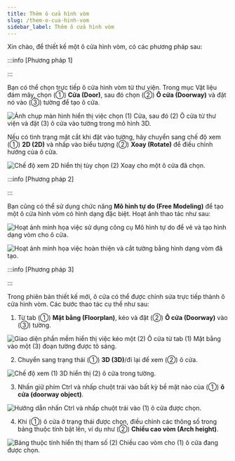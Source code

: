 ```yaml
---
title: Thêm ô cửa hình vòm
slug: /them-o-cua-hinh-vom
sidebar_label: Thêm ô cửa hình vòm
---
```


Xin chào, để thiết kế một ô cửa hình vòm, có các phương pháp sau:

:::info [Phương pháp 1]

:::

Bạn có thể chọn trực tiếp ô cửa hình vòm từ thư viện. Trong mục Vật liệu đám mây, chọn (①) **Cửa (Door)**, sau đó chọn (②) **Ô cửa (Doorway)** và đặt nó vào (③) tường để tạo ô cửa.

![Ảnh chụp màn hình hiển thị việc chọn (1) Cửa, sau đó (2) Ô cửa từ thư viện và đặt (3) ô cửa vào tường trong mô hình 3D.](https://storage.googleapis.com/jegavn_kb/images/b665a8e7-9b8b-4157-a0e3-da27e6937717.png)

Nếu có tình trạng mặt cắt khi đặt vào tường, hãy chuyển sang chế độ xem (①) **2D (2D)** và nhấp vào biểu tượng (②) **Xoay (Rotate)** để điều chỉnh hướng của ô cửa.

![Chế độ xem 2D hiển thị tùy chọn (2) Xoay cho một ô cửa đã chọn.](https://storage.googleapis.com/jegavn_kb/images/3a464340-24bb-417d-96ac-3fd2fd72ea4f.png)

:::info [Phương pháp 2]

:::

Bạn cũng có thể sử dụng chức năng **Mô hình tự do (Free Modeling)** để tạo một ô cửa hình vòm có hình dạng đặc biệt. Hoạt ảnh thao tác như sau:

![Hoạt ảnh minh họa việc sử dụng công cụ Mô hình tự do để vẽ và tạo hình dạng vòm cho ô cửa.](https://storage.googleapis.com/jegavn_kb/images/29f80c9d-7c67-4796-9a97-09081bd28839.gif)

![Hoạt ảnh minh họa việc hoàn thiện và cắt tường bằng hình dạng vòm đã tạo.](https://storage.googleapis.com/jegavn_kb/images/ce9cecc7-55c6-4342-a3ff-18be12b27eae.gif)

:::info [Phương pháp 3]

:::

Trong phiên bản thiết kế mới, ô cửa có thể được chỉnh sửa trực tiếp thành ô cửa hình vòm. Các bước thao tác cụ thể như sau:

1. Từ tab (①) **Mặt bằng (Floorplan)**, kéo và đặt (②) **Ô cửa (Doorway)** vào (③) tường.

![Giao diện phần mềm hiển thị việc kéo một (2) Ô cửa từ tab (1) Mặt bằng vào một (3) đoạn tường được tô sáng.](https://storage.googleapis.com/jegavn_kb/images/1d138921-e14f-4601-b573-bf0f50c2b33d.png)

2. Chuyển sang trạng thái (①) **3D (3D)**/đi lại để xem (②) ô cửa.

![Chế độ xem (1) 3D hiển thị (2) ô cửa trong tường.](https://storage.googleapis.com/jegavn_kb/images/885a638e-d95d-4102-b9fd-d1d70fa13968.png)

3. Nhấn giữ phím Ctrl và nhấp chuột trái vào bất kỳ bề mặt nào của (①) **ô cửa (doorway object)**.

![Hướng dẫn nhấn Ctrl và nhấp chuột trái vào (1) ô cửa được chọn.](https://storage.googleapis.com/jegavn_kb/images/36ffe39a-93b6-4828-b442-f47cb3f2e90f.png)

4. Khi (①) ô cửa ở trạng thái được chọn, điều chỉnh các thông số trong bảng thuộc tính bật lên, ví dụ như (②) **Chiều cao vòm (Arch height)**.

![Bảng thuộc tính hiển thị tham số (2) Chiều cao vòm cho (1) ô cửa đang được chọn.](https://storage.googleapis.com/jegavn_kb/images/76aed1d0-e3fa-4933-b851-04010d32057b.png)